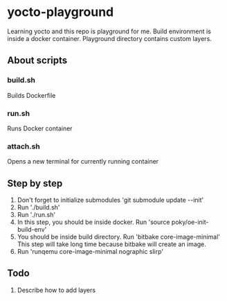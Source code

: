 # yocto-playground
Learning yocto and this repo is playground for me. Build environment is inside a docker container. Playground directory contains custom layers. 

## About scripts
### build.sh
Builds Dockerfile

### run.sh
Runs Docker container

### attach.sh
Opens a new terminal for currently running container

## Step by step
1. Don't forget to initialize submodules 'git submodule update --init'
2. Run './build.sh'
3. Run './run.sh'
4. In this step, you should be inside docker. Run 'source poky/oe-init-build-env'
5. You should be inside build directory. Run 'bitbake core-image-minimal' This step will take long time because bitbake will create an image.
6. Run 'runqemu core-image-minimal nographic slirp'

## Todo
1. Describe how to add layers

